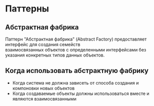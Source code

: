 # **Паттерны**

## **Абстрактная фабрика**

Паттерн "Абстрактная фабрика" (Abstract Factory) предоставляет интерфейс для создания семейств<br>
взаимосвязанных объектов с определенными интерфейсами без указания конкретных типов данных объектов.

## **Когда использовать абстрактную фабрику**
- Когда система не должна зависеть от способа создания и компоновки новых объектов
- Когда создаваемые объекты должны использоваться вместе и являются взаимосвязанными